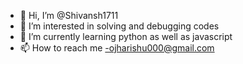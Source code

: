 - 👋 Hi, I’m @Shivansh1711
- 👀 I’m interested in solving and debugging codes
- 🌱 I’m currently learning python as well as javascript
- 📫 How to reach me -ojharishu000@gmail.com

<!---
Shivansh1711/Shivansh1711 is a ✨ special ✨ repository because its `README.md` (this file) appears on your GitHub profile.
You can click the Preview link to take a look at your changes.
--->
